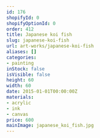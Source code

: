 ```yaml
---
id: 176
shopifyId: 0
shopifyOptionId: 0
order: 412
title: Japanese koi fish
slug: japanese-koi-fish
url: art-works/japanese-koi-fish
aliases: []
categories:
- painting
inStock: false
isVisible: false
height: 60
width: 60
date: 2015-01-01T00:00:00Z
materials:
- acrylic
- ink
- canvas
price: 600
mainImage: japanese_koi_fish.jpg
---
```

